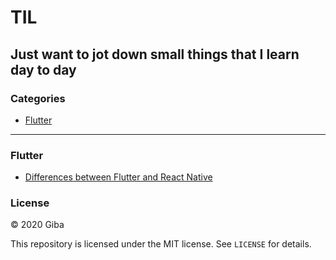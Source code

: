 # TIL
Just want to jot down small things that I learn day to day
---
### Categories

* [Flutter](#flutter)

---

### Flutter
- [Differences between Flutter and React Native](flutter/differences-from-react.md)

### License
&copy; 2020 Giba

This repository is licensed under the MIT license. See `LICENSE` for details.

